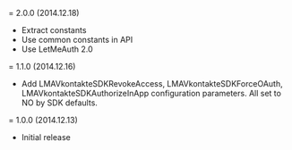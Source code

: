 = 2.0.0 (2014.12.18)

 * Extract constants
 * Use common constants in API
 * Use LetMeAuth 2.0

= 1.1.0 (2014.12.16)

 * Add LMAVkontakteSDKRevokeAccess, LMAVkontakteSDKForceOAuth, LMAVkontakteSDKAuthorizeInApp configuration parameters. All set to NO by SDK defaults.

= 1.0.0 (2014.12.13)

 * Initial release

